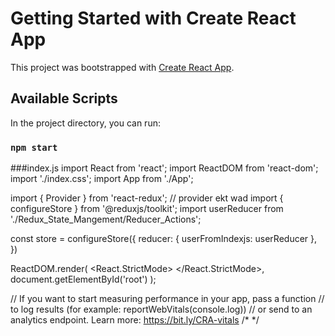# Getting Started with Create React App

This project was bootstrapped with [Create React App](https://github.com/facebook/create-react-app).

## Available Scripts

In the project directory, you can run:

### `npm start`

###index.js
import React from 'react';
import ReactDOM from 'react-dom';
import './index.css';
import App from './App';

import { Provider } from 'react-redux'; // provider ekt wad
import { configureStore } from '@reduxjs/toolkit';
import userReducer from './Redux_State_Mangement/Reducer_Actions';

const store = configureStore({
  reducer: { userFromIndexjs: userReducer },
})

ReactDOM.render(
  <React.StrictMode>
    <Provider store={store}>
      <App />
    </Provider>
  </React.StrictMode>,
  document.getElementById('root')
);

// If you want to start measuring performance in your app, pass a function
// to log results (for example: reportWebVitals(console.log))
// or send to an analytics endpoint. Learn more: https://bit.ly/CRA-vitals
/* 
<Provider store={Store}>
</Provider>
  */
